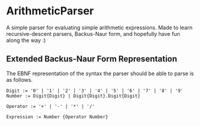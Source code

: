 # ArithmeticParser
A simple parser for evaluating simple arithmetic expressions. Made to learn recursive-descent parsers, Backus-Naur form, and hopefully have fun along the way :)

## Extended Backus-Naur Form Representation
The EBNF representation of the syntax the parser should be able to parse is as follows.

```
Digit := '0' | '1' | '2' | '3' | '4' | '5' | '6' | '7' | '8' | '9'
Number := Digit{Digit} | Digit{Digit}.Digit{Digit}

Operator := '+' | '-' | '*' | '/'

Expression := Number {Operator Number}
```
